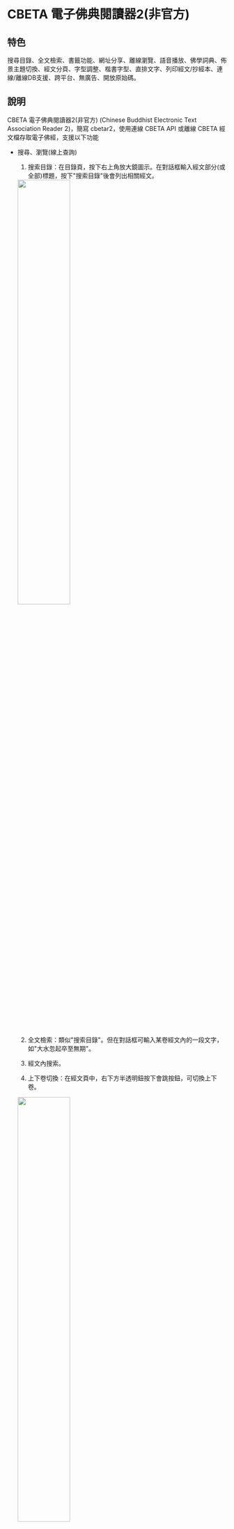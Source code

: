 # CBETA 電子佛典閱讀器2(非官方)

## <a id='feature'>特色</a>

搜尋目錄、全文檢索、書籤功能、網址分享、離線瀏覽、語音播放、佛學詞典、佈景主題切換、經文分頁、字型調整、楷書字型、直排文字、列印經文/抄經本、連線/離線DB支援、跨平台、無廣告、開放原始碼。

## 說明

CBETA 電子佛典閱讀器2(非官方) (Chinese Buddhist Electronic Text Association Reader 2)，簡寫 cbetar2，使用連線 CBETA API 或離線 CBETA 經文檔存取電子佛經，支援以下功能

* <a id='search'>搜尋、瀏覽(線上查詢)</a>
  1. 搜索目錄：在目錄頁，按下右上角放大鏡圖示。在對話框輸入經文部分(或全部)標題，按下"搜索目錄"後會列出相關經文。

  <img src='https://github.com/MrMYHuang/cbetar2/raw/master/docs/images/Search.png' width='50%' />

  2. 全文檢索：類似"搜索目錄"。但在對話框可輸入某卷經文內的一段文字，如"大水忽起卒至無期"。

  3. 經文內搜索。

  4. 上下卷切換：在經文頁中，右下方半透明鈕按下會跳按鈕，可切換上下卷。

  <img src='https://github.com/MrMYHuang/cbetar2/raw/master/docs/images/JuanPrevNextButtons.png' width='50%' />

* <a id='bookmark'>書籤</a>
  1. 開啟某經文後，(手機、平板)長按後選擇想標記為書籤的字串位置，按右上角書籤圖示，即新增一書籤，可至書籤頁查詢。加入書籤的經文可作離線瀏覽。

  <img src='https://github.com/MrMYHuang/cbetar2/raw/master/docs/images/Bookmark.png' width='50%' />

  2. 刪除：至書籤頁，左滑項目即出現刪除鈕，再點擊。

* 離線瀏覽
  1. 書籤頁包含的"經"或"卷"書籤都具有離線瀏覽的功能，並用圖示標示。
  2. 設定頁的"更新離線經文檔"按鈕用途為：當 CBETA 每季更新經文後，離線經文檔不會自動更新，必須手動執行此功能更新所有離線檔。

* <a id='shareAppLink'>網址分享</a>
  1. 用瀏覽器開啟此 app 並開啟某卷經文後，可複製其網址分享給別人開啟。
  2. 也可以使用瀏覽器內建書籤功能儲存經文網址。與 app 書籤功能相比，可以依個人使習慣作選擇。
  3. App 內建"分享此頁"功能，可複製以下連結至作業系統剪貼簿或產生 QR code，可分享給其他人：目錄、經、卷、目錄搜尋、全文檢索搜尋、詞典搜尋、app 主頁
  4. 分享網址可帶上部分 app 設定參數。

  <img src='https://github.com/MrMYHuang/cbetar2/raw/master/docs/images/ShareAppUrlWithSettings.png' width='50%' />
  
  5. 經文文字連結功能：選取經文一段文字後、執行"分享此頁"功能，所產生的 app 連結開啟後會自動跳至選取文字頁面並標示選取文字。
  6. 文章引用：選取經文一段文字後、執行"文章引用"功能，引用文字即複製至作業系統剪貼簿。引用格式基於CBETA Online，例如："《長阿含經》卷1：「長阿含經」(CBETA, T01, no. 1, p. 1a02)"

* 經文分頁
  1. 經文可調整成單頁或分頁模式。單頁模式，使用滑動方式閱讀經文。分頁模式，可使用鍵盤方向鍵或螢幕方向鍵切換經文頁。

* 字型調整
  1. 考量視力不佳的同修，提供最大 128 px 的經文字型設定。若有需要更大字型，請 E-mail 或 GitHub 聯絡開發者新增。
  2. 支援全字庫楷書字型。

* 直排文字
  1. 傳統中文書的直排文字、由右至左排版。

* 佈景主題切換
  1. 支援多種佈景主題。
  
  <img src='https://github.com/MrMYHuang/cbetar2/raw/master/docs/images/theme0.png' width='30%' />
  <img src='https://github.com/MrMYHuang/cbetar2/raw/master/docs/images/theme1.png' width='30%' />
  <img src='https://github.com/MrMYHuang/cbetar2/raw/master/docs/images/theme2.png' width='30%' />

* 經文頁鍵盤/手勢支援
  * 左、右鍵，右、左滑：分頁直排模式下一頁、上一頁
  * 下、上鍵，上、下滑：分頁模排模式下一頁、上一頁
  * Alt + Enter、滑鼠雙擊、手勢雙擊: 全螢幕進入/離開切換
  * Esc: 離開全螢幕
  * F3 或 Ctrl + f: 搜尋文字

* <a id='text2speech'>語音播放</a>
  1. 使用電腦語音合成技術 - text to speech，作唸經文功能，即所謂的"有聲書"。(注意，當代電腦語音合成技術與"真人發音"仍有落差。因此聽到的經文發音偶爾不正確是正常現象。)
  2. 播放步驟：開啟經文，按下右上方音符鈕，即可播放（如擷圖所示）

  <img src='https://github.com/MrMYHuang/cbetar2/raw/master/docs/images/PlaySpeech.png' width='70%' />

  3. 單頁模式下指定位置播放：選取部分經文，按下播放鍵，即會從選取處開始播放至經文結尾。
  4. 分頁模式下指定頁數播放：切換至特定頁數，按下播放鍵，即會從該頁開始播放。一頁播完會自動跳下一頁，至經文結尾。
  5. 循環播放：可選擇循環播放的啟始與結束文字，即會自動重複播放，直到按下暫停播放鈕。用途：作唸佛機用。

  <img src='https://github.com/MrMYHuang/cbetar2/raw/master/docs/images/Text2SpeechRepeat.png' width='70%' />

  6. 合成語音切換：可切換中國大陸腔、台灣腔、廣東腔，尚不支援 Linux。Windows 10 使用者，請先至 OS 設定安裝各種語音檔，如圖所示：

  <img src='https://github.com/MrMYHuang/cbetar2/raw/master/docs/images/InstalledVoicesWin10.png' width='70%' />

* <a id='dictionary'>佛學詞典(線上查詢)</a>
  1. 整合"DILA 佛學術語字辭典"，可在"佛學詞典"分頁查詢佛學字詞。

  <img src='https://github.com/MrMYHuang/cbetar2/raw/master/docs/images/LookupDictionary.png' width='50%' />

  2. 也可以從查詢的結果選取文字，再執行查詢詞典功能。
  3. 也可以在經文頁選取文字後，執行查詢詞典功能。

* <a>萌典字典(線上查詢)</a>
  1. 整合"萌典"字典，可在"佛學詞典"分頁切換至"萌典字典"，可查詢單字，包括注音、解釋。
  2. 也可以從查詢的結果選取文字，再執行查詢字典功能。
  3. 也可以在經文頁選取文字後，執行查詢字典功能。

* <a id='shortcuts'>App 捷徑</a>
  1. Windows Chrome, Android Chrome, iOS App Store 使用者，滑鼠右鍵或長按 app 圖示，可存取 app 功能捷徑，目前有：(開啟)第1書籤、佛學詞典、萌典字典。
  2. 若由舊版 app 升級至 >= 4.3.0版，要作一次移除 app (可不刪 app 資料)，再重新安裝，此 app 捷徑選單才會出現。

  <img src='https://github.com/MrMYHuang/cbetar2/raw/master/docs/images/AppShortcuts.png' width='50%' />

* <a id='print'>列印經文</a>
  1. 經文頁右上三點按鈕點開，按下列印按鈕，即會跳出列印對話框。
  2. 應用：可選擇印紙本或 PDF 檔。
  3. 調整：可至設定頁調整字型大小、橫/直排文字、黑體/楷書體，再作列印。
  4. 設定頁可設定"經文列印樣式"，目前支援"白底黑字"、"抄經本"。
  5. 已在 Chrome 87, Edge Chrome 87 測過可用。iOS Safari 僅支援橫排文字列印。

  <img src='https://github.com/MrMYHuang/cbetar2/raw/master/docs/images/PrintManuscript.png' width='90%' />

* App 設定匯出/匯入
  1. 此功能位於設定頁。
  2. 匯出 app 設定，同時也會匯出書籤資訊，可作備分。
  3. 匯入設定後，會重新下載離線經文檔。

* <a id='report'>App 異常回報</a>

  App 設定頁的異常回報鈕使用方法為：執行會造成 app 異常的步驟後，再至設定頁按下異常回報鈕，輸入您的 E-mail 及造成異常的步驟，送出即可。

* <a id='modular'>模組化程式</a>

  cbetar2 為一支模組化程式，由 frontend app (PWA) + backend app (CBETA API or cbetar2 backend) 組成。有3種使用方式：

  1. 連線 DB：PWA + CBETA API
    * 此模式不須先下載 CBETA 離線經文資料檔，但要作離線瀏覽要把經文加至書籤。
  2. 離線 DB + PWA：PWA + CBETA 離線經文檔
    * 此模式與連線模式相似，多了離線DB的支援。要設定此模式，要先下載 DB：<a href='https://github.com/MrMYHuang/cbetar2-bookcase/'>詳情</a>。可離線瀏覽目錄、經文，但部分功能仍須連線，如全文檢索。
  3. 離線 DB + Electron app：PWA + cbetar2 backend
    * 此模式與 PWA 離線版功能相同。要設定此模式，要先下載、解壓<a href='http://www.cbeta.org/download/cbreader.htm'>CBETA 離線經文資料檔</a>。啟動 app 後，執行選單/檔案/設定 Bookcase目錄。
    * 使用瀏覽器安裝的 PWA 不支援此模式。

程式碼為開放(MIT License)，可自由下載修改、重新發佈。

## 支援平台
已在這些環境作過安裝、測試:
* Windows 10 amd64 + Chrome
* Windows 11 on ARM + Chrome
* Android 9 + Chrome
* Firefly RK-3399 + Android 7.1 + Firefox 91
* macOS 11 amd64 + Chrome
* macOS 11 arm64 + Mac App Store
* iPad 7 iPadOS 14-15 + Safari
* iPad Pro + App Store
* iPhone 8 (模擬器) + Safari
* Debian Linux arm64 10 + Chrome
* Ubuntu 21 amd64 + Snap Store
* Ubuntu 21 amd64 + Flathub
* Ubuntu 20.04 arm64 + Snap Store
* Fedora 35 aarch64 + Flathub
* Fedora 36 aarch64 + COPR
* openSUSE Leap 15.3 aarch64 + AppImage
* Arch Linux aarch64 + AppImage
* Kali Linux arm64 + DEB
* Raspberry Pi 4 + Ubuntu 20 arm64 + Snap Store
* CentOS Stream 9 aarch64 + COPR
* AlmaLinux 9 aarch64 + COPR

非上述環境仍可嘗試使用此 app。若有<a href='#knownIssues'>已知問題</a>未描述的問題，可用<a href='#report'>異常回報</a>功能。

建議 OS 與 Chrome、Safari 保持在最新版，以取得最佳 app 體驗。

## <a id='install'>安裝</a>

此 app 有3種取得、安裝方式：

  1. Chrome, Safari 網頁瀏覽器。
  2. App 商店。
  3. 下載安裝檔。

3種安裝方法如下。

### <a id='web-app'>從瀏覽器開啟/安裝</a>
請用 Chrome (Windows, macOS, Linux, Android作業系統使用者)、Safari iOS (iPhone, iPad 使用者) 瀏覽器開啟以下網址：

https://MrMYHuang.github.io

或：

<a href='https://MrMYHuang.github.io' target='_blank'>
<img width="auto" height='60px' src='https://user-images.githubusercontent.com/9122190/28998409-c5bf7362-7a00-11e7-9b63-db56694522e7.png'/>
</a>

此 progressive web app (PWA)，可不安裝直接在網頁瀏覽器執行，或安裝至手機、平板、筆電、桌機。建議安裝，以避免瀏覽器定期清除快取，導致書籤資料不見！

#### Windows, macOS, Linux, Android - 使用 Chrome 安裝
使用 Chrome 瀏覧器（建議最新版）開啟上述 PWA 網址後，網址列會出現一個加號，如圖所示：
<img src='https://github.com/MrMYHuang/cbetar2/raw/master/docs/images/ChromeInstall.png' width='50%' />

點擊它，以完成安裝。安裝完後會在桌面出現"電子佛典" app 圖示。

#### iOS - 使用 Safari 安裝
1. 使用 Safari 開啟 web app 網址，再點擊下方中間的"分享"圖示：

<img src='https://github.com/MrMYHuang/cbetar2/raw/master/docs/images/Safari/OpenAppUrl.png' width='50%' />

2. 滑動頁面至下方，點選"加入主畫面" (Add to Home Screen)：

<img src='https://github.com/MrMYHuang/cbetar2/raw/master/docs/images/Safari/AddToHomeScreen.png' width='50%' />

3. 點擊"新增" (Add)：

<img src='https://github.com/MrMYHuang/cbetar2/raw/master/docs/images/Safari/AddToHomeScreen2.png' width='50%' />

4. App 安裝完，出現在主畫面的圖示：

<img src='https://github.com/MrMYHuang/cbetar2/raw/master/docs/images/Safari/AppIcon.png' width='50%' />

### <a id='storeApp'>從 App 商店安裝</a>

#### iOS 14.0+ (iPhone), iPadOS 14.0+ (iPad) - 使用 Apple App Store
<a href='https://apps.apple.com/app/id1546347689' target='_blank'>
<img width="auto" height='60px' src='https://github.com/MrMYHuang/cbetar2/raw/master/docs/images/Download_on_the_App_Store_Badge_CNTC_RGB_blk_100217.svg'/>
</a>

#### Android 4.4+ - 使用 Google Play Store
<a href='https://play.google.com/store/apps/details?id=io.github.mrmyhuang.cbetar2' target='_blank'>
<img width="auto" height='60px' alt='Google Play立即下載' src='https://github.com/MrMYHuang/cbetar2/raw/master/docs/images/zh-tw_badge_web_generic.png'/>
</a>

#### Android 4.4+ - 使用 Amazon Appstore
<a href='https://www.amazon.com/gp/product/B09VNGZQG6' target='_blank'>
<img width="auto" height='60px' src='https://github.com/MrMYHuang/cbetar2/raw/master/docs/images/amazon-appstore-badge-english-black.png'/>
</a>

#### Android 4.4+ - 使用 Samsung Galaxy Store
<a href='https://galaxy.store/cbetar2' target='_blank'>
<img width="auto" height='60px' src='https://github.com/MrMYHuang/cbetar2/raw/master/docs/images/GalaxyStore_ChineseTraditional.png'/>
</a>

#### Android 4.4+ - 使用 Huawei AppGallery (未過審中國大陸)
<a href='https://appgallery.huawei.com/app/C105837365' target='_blank'>
<img width="auto" height='60px' src='https://github.com/MrMYHuang/cbetar2/raw/master/docs/images/HuaweiAppGallery.png'/>
</a>

#### macOS 10.11+ (x86_64 & arm64) - 使用 Apple App Store
<a href='https://apps.apple.com/app/id1546347689' target='_blank'>
<img width="auto" height='60px' src='https://github.com/MrMYHuang/cbetar2/raw/master/docs/images/Download_on_the_Mac_App_Store_Badge_CNTC_RGB_blk_100217.svg'/>
</a>

#### Windows 10+ (x64 & arm64) - 使用 Microsoft Store
<a href='//www.microsoft.com/store/apps/9P6TDQX46JJL' target='_blank'>
<img width="auto" height='60px' src='https://developer.microsoft.com/store/badges/images/Chinese-Traditional_get-it-from-MS.png' alt='Chinese Traditional badge'/>
</a>

#### Linux (amd64 & arm64) - 使用 Snap Store
<a href='https://snapcraft.io/cbetar2' target='_blank'>
<img width="auto" height='60px' src='https://github.com/MrMYHuang/cbetar2/raw/master/docs/images/[TW]-snap-store-black@2x.png' />
</a>

#### Linux (x86_64 & aarch64) - 使用 Flathub
<a href='https://flathub.org/apps/details/io.github.mrmyhuang.cbetar2' target='_blank'>
<img width="auto" height='60px' src='https://flathub.org/assets/badges/flathub-badge-en.png' />
</a>

### RHEL 8 & 9 / CentOS 8 & 9 / Fedora Linux 34-36 (x86_64 & aarch64) - 使用 Copr
Shell script:
```
sudo dnf copr enable mrmyh/cbetar2
sudo dnf install cbetar2
```

### 下載安裝檔
支援的作業系統如下：

  1. Android (中國大陸使用者也能安裝)
  2. Linux amd64 & arm64 AppImage (Ubuntu, Fedora, Debian, Arch, openSUSE)
  3. Linux amd64 & arm64 DEB (Debian, Ubuntu, Kali, ...)
  4. Linux RPM x86_64 & aarch64 (Fedora, CentOS Stream, AlmaLinux, ...)
  5. Windows 7+ x64 & arm64
  6. macOS 10.11+ x86_64 & arm64

請開啟任一頁面，下載最新版安裝檔：

  * https://www.electronjs.org/apps/cbetar2
  * https://github.com/MrMYHuang/cbetar2/releases/latest

也可以至此安裝 Electron App Store，搜尋 "cbeta" 找到此 app 安裝檔:
  * https://electron-store.org/

## TODO
1. 離線版 app 未完成或不支援功能：
  1. 搜尋目錄
  2. 全文搜索
  3. 查字典
  4. 查詞典
  5. 經文顯示缺字
  6. 初次啟動 app 仍須網路連線(自動下載前端 app)。

## <a id='knownIssues'>已知問題</a>
1. iOS
    1. iOS Safari 在單頁模式下，捲軸無法顯示。
    2. iOS Safari 13.4 以上才支援"分享此頁"功能。
    3. iOS Safari 不支援 app 捷徑 (iOS App Store app 支援)。
    4. Safari, iOS Safari 不支援列印直排經文。( https://bugs.webkit.org/show_bug.cgi?id=220043 )
    5. iOS App Store app 不支援列印。
    6. iOS Safari 選擇文字後，仍會閃爍彈出式選單才消失。
    7. 不支援"避免螢幕自動鎖定"。
2. 其它
  1. 目前多數 Chrome 無法暫停合成語音播放，因此此 app 目前經文語音播放功能不支援暫停，只支援停止。
  2. 語音播放速度受限不同引擎、語音限制，可能無法達到指定速度。
  3. 合成語音選項濾掉非離線語音，以避開非離線語音單次播放最長字串過小的問題。
  4. 合成語音功能在 Linux 無作用。

## <a id='history'></a><a href='https://github.com/MrMYHuang/cbetar2/raw/master/VERSIONS.md'>版本歷史</a>
## <a href='https://github.com/MrMYHuang/cbetar2/raw/master/Development.md'>程式開發</a>

## <a id='privacy'>隱私政策聲明</a>

此 app 無收集使用者個人資訊，也無收集匿名資訊。

## 第三方軟體版權聲明

1. <a href="http://cbdata.dila.edu.tw/v1.2/" target="_new">CBETA API 參考文件</a>
2. <a href="http://glossaries.dila.edu.tw/?locale=zh-TW" target="_new">DILA 佛學術語字辭典</a>
3. <a href="https://data.gov.tw/dataset/5961" target="_new">全字庫字型</a>
4. <a href="https://github.com/g0v/moedict-webkit" target="_new">萌典字典</a>

## <a id='contributors'>App相關貢獻者 (依姓名英、中排序)</a>
* CBETA (https://cbeta.org)
* DILA (https://www.dila.edu.tw/)
* Godfery Wang
* Meng-Yuan Huang (myh@live.com)
* 曹博堯
* 謝仁方
